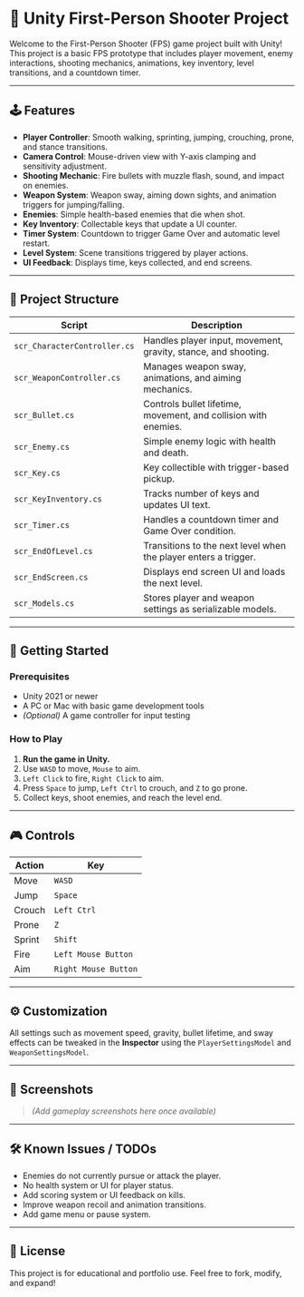 # 🎯 Unity First-Person Shooter Project

Welcome to the First-Person Shooter (FPS) game project built with Unity! This project is a basic FPS prototype that includes player movement, enemy interactions, shooting mechanics, animations, key inventory, level transitions, and a countdown timer.

---

## 🕹️ Features

- **Player Controller**: Smooth walking, sprinting, jumping, crouching, prone, and stance transitions.
- **Camera Control**: Mouse-driven view with Y-axis clamping and sensitivity adjustment.
- **Shooting Mechanic**: Fire bullets with muzzle flash, sound, and impact on enemies.
- **Weapon System**: Weapon sway, aiming down sights, and animation triggers for jumping/falling.
- **Enemies**: Simple health-based enemies that die when shot.
- **Key Inventory**: Collectable keys that update a UI counter.
- **Timer System**: Countdown to trigger Game Over and automatic level restart.
- **Level System**: Scene transitions triggered by player actions.
- **UI Feedback**: Displays time, keys collected, and end screens.

---

## 📁 Project Structure

| Script                 | Description                                      |
|------------------------|--------------------------------------------------|
| `scr_CharacterController.cs` | Handles player input, movement, gravity, stance, and shooting. |
| `scr_WeaponController.cs`   | Manages weapon sway, animations, and aiming mechanics. |
| `scr_Bullet.cs`             | Controls bullet lifetime, movement, and collision with enemies. |
| `scr_Enemy.cs`              | Simple enemy logic with health and death. |
| `scr_Key.cs`                | Key collectible with trigger-based pickup. |
| `scr_KeyInventory.cs`       | Tracks number of keys and updates UI text. |
| `scr_Timer.cs`              | Handles a countdown timer and Game Over condition. |
| `scr_EndOfLevel.cs`         | Transitions to the next level when the player enters a trigger. |
| `scr_EndScreen.cs`          | Displays end screen UI and loads the next level. |
| `scr_Models.cs`             | Stores player and weapon settings as serializable models. |

---

## 🚀 Getting Started

### Prerequisites

- Unity 2021 or newer
- A PC or Mac with basic game development tools
- *(Optional)* A game controller for input testing

### How to Play

1. **Run the game in Unity.**
2. Use `WASD` to move, `Mouse` to aim.
3. `Left Click` to fire, `Right Click` to aim.
4. Press `Space` to jump, `Left Ctrl` to crouch, and `Z` to go prone.
5. Collect keys, shoot enemies, and reach the level end.

---

## 🎮 Controls

| Action   | Key                |
|----------|-------------------|
| Move     | `WASD`             |
| Jump     | `Space`            |
| Crouch   | `Left Ctrl`        |
| Prone    | `Z`                |
| Sprint   | `Shift`            |
| Fire     | `Left Mouse Button`|
| Aim      | `Right Mouse Button`|

---

## ⚙️ Customization

All settings such as movement speed, gravity, bullet lifetime, and sway effects can be tweaked in the **Inspector** using the `PlayerSettingsModel` and `WeaponSettingsModel`.

---

## 📸 Screenshots

> *(Add gameplay screenshots here once available)*

---

## 🛠️ Known Issues / TODOs

- Enemies do not currently pursue or attack the player.
- No health system or UI for player status.
- Add scoring system or UI feedback on kills.
- Improve weapon recoil and animation transitions.
- Add game menu or pause system.

---

## 📜 License

This project is for educational and portfolio use. Feel free to fork, modify, and expand!
